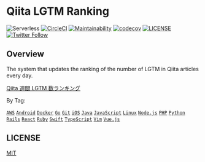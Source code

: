 # Qiita LGTM Ranking

![Serverless](http://public.serverless.com/badges/v3.svg)
[![CircleCI](https://circleci.com/gh/kou-pg-0131/qiita-lgtm-ranking.svg?style=shield)](https://circleci.com/gh/kou-pg-0131/qiita-lgtm-ranking)
[![Maintainability](https://api.codeclimate.com/v1/badges/01ed875cf9867616715b/maintainability)](https://codeclimate.com/github/kou-pg-0131/qiita-lgtm-ranking/maintainability)
[![codecov](https://codecov.io/gh/kou-pg-0131/qiita-lgtm-ranking/branch/main/graph/badge.svg?token=MKZ073C5ML)](https://codecov.io/gh/kou-pg-0131/qiita-lgtm-ranking)
[![LICENSE](https://img.shields.io/github/license/kou-pg-0131/qiita-lgtm-ranking?style=plastic)](./LICENSE)
[![Twitter Follow](https://img.shields.io/twitter/follow/kou_pg_0131?style=social)](https://twitter.com/kou_pg_0131)

## Overview

The system that updates the ranking of the number of LGTM in Qiita articles every day.

[Qiita 週間 LGTM 数ランキング](https://qiita.com/kou_pg_0131/items/b6cfc81906990b3a3e72)

By Tag:

[`AWS`](https://qiita.com/items/e24b6279326a462d456c)
[`Android`](https://qiita.com/items/8b3af051428d746f26c5)
[`Docker`](https://qiita.com/items/ae11fca7d2eba445b037)
[`Go`](https://qiita.com/items/49d4537d95f878b3e91a)
[`Git`](https://qiita.com/items/74eacdbf363e260981c3)
[`iOS`](https://qiita.com/items/e61a29a383d0403e92fc)
[`Java`](https://qiita.com/items/4c3f84836bfdbb137226)
[`JavaScript`](https://qiita.com/items/eaa7ac5b62a0a723edbb)
[`Linux`](https://qiita.com/items/362e81e53c3f9dee22f1)
[`Node.js`](https://qiita.com/items/66ed7ad8f7c9673e9d50)
[`PHP`](https://qiita.com/items/3318cbdbc45c6ebd4014)
[`Python`](https://qiita.com/items/9d7f2ffeafb36cf59a77)
[`Rails`](https://qiita.com/items/93b9e7f7d143e9ce650e)
[`React`](https://qiita.com/items/f9712f8acace22815b99)
[`Ruby`](https://qiita.com/items/72c3d2e896bdc3e1a6b3)
[`Swift`](https://qiita.com/items/e2b6f0645e29f0e2b761)
[`TypeScript`](https://qiita.com/items/25b7c0870afa6d41d19b)
[`Vim`](https://qiita.com/items/f5361177baef95e447d1)
[`Vue.js`](https://qiita.com/items/2774e02c6eea5c830d99)

## LICENSE

[MIT](./LICENSE)
